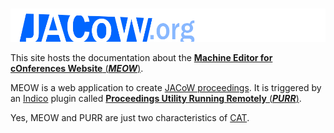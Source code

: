 # 

![JACoW logo](img/JACoW.png)

This site hosts the documentation about the [**Machine Editor for cOnferences Website** (***MEOW***)](https://github.com/JACoW-org/MEOW).

MEOW is a web application to create [JACoW proceedings](https://www.jacow.org/Main/Proceedings). 
It is triggered by an [Indico](https://getindico.io) plugin called [**Proceedings Utility Running Remotely** (***PURR***)](https://github.com/JACoW-org/docs-PURR).

Yes, MEOW and PURR are just two characteristics of [CAT](https://github.com/JACoW-org/CAT).
